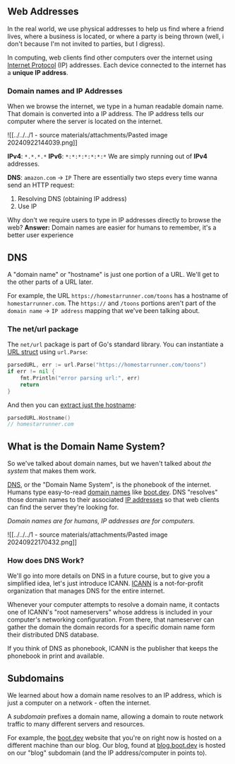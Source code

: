 ## Web Addresses 
In the real world, we use physical addresses to help us find where a friend lives, where a business is located, or where a party is being thrown (well, i don't because I'm not invited to parties, but I digress). 

In computing, web clients find other computers over the internet using <u>Internet Protocol</u> (IP) addresses. Each device connected to the internet has a **unique IP address**.

### Domain names and IP Addresses
When we browse the internet, we type in a human readable domain name. That domain is converted into a IP address. The IP address tells our computer where the server is located on the internet.

![[../../../1 - source materials/attachments/Pasted image 20240922144039.png]]

**IPv4**: `*.*.*.*`
**IPv6**: `*:*:*:*:*:*:*`
We are simply running out of **IPv4** addresses.

**DNS**: `amazon.com` -> `IP`
There are essentially two steps every time wanna send an HTTP request:
1. Resolving DNS (obtaining IP address)
2. Use IP

Why don't we require users to type in IP addresses directly to browse the web? 
**Answer:** Domain names are easier for humans to remember, it's a better user experience 

## DNS
A "domain name" or "hostname" is just one portion of a URL. We'll get to the other parts of a URL later.

For example, the URL `https://homestarrunner.com/toons` has a hostname of `homestarrunner.com`. The `https://` and `/toons` portions aren't part of the `domain name` -> `IP address` mapping that we've been talking about.

### The net/url package 
The `net/url` package is part of Go's standard library. You can instantiate a <u>URL struct</u> using `url.Parse`:

```go
parsedURL, err := url.Parse("https://homestarrunner.com/toons")
if err != nil {
	fmt.Println("error parsing url:", err)
	return
}
```

And then you can <u>extract just the hostname</u>:

```go
parsedURL.Hostname()
// homestarrunner.com
```

## What is the Domain Name System?
So we've talked about domain names, but we haven't talked about *the system* that makes them work.

<u>DNS</u>, or the "Domain Name System", is the phonebook of the internet. Humans type easy-to-read <u>domain names</u> like <u>boot.dev</u>. DNS "resolves" those domain names to their associated <u>IP addresses</u> so that web clients can find the server they're looking for.

*Domain names are for humans, IP addresses are for computers.*

![[../../../1 - source materials/attachments/Pasted image 20240922170432.png]]

### How does DNS Work?
We'll go into more details on DNS in a future course, but to give you a simplified idea, let's just introduce ICANN. <u>ICANN</u> is a not-for-profit organization that manages DNS for the entire internet.

Whenever your computer attempts to resolve a domain name, it contacts one of ICANN's "root nameservers" whose address is included in your computer's networking configuration. From there, that nameserver can gather the domain the domain records for a specific domain name form their distributed DNS database.

If you think of DNS as phonebook, ICANN is the publisher that keeps the phonebook in print and available.

## Subdomains
We learned about how a domain name resolves to an IP address, which is just a computer on a network - often the internet.

A *subdomain* prefixes a domain name, allowing a domain to route network traffic to many different servers and resources.

For example, the <u>boot.dev</u> website that you're on right now is hosted on a different machine than our blog. Our blog, found at <u>blog.boot.dev</u> is hosted on our "blog" subdomain (and the IP address/computer in points to).
